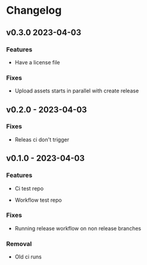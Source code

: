 # Changelog

## v0.3.0 2023-04-03

### Features

- Have a license file


### Fixes

- Upload assets starts in parallel with create release


## v0.2.0 - 2023-04-03

### Fixes

- Releas ci don't trigger


## v0.1.0 - 2023-04-03

### Features

- Ci test repo

- Workflow test repo


### Fixes

- Running release workflow on non release branches


### Removal

- Old ci runs


